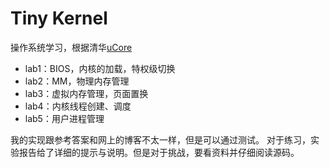 # Tiny Kernel

操作系统学习，根据清华[uCore](https://chyyuu.gitbooks.io/ucore_os_docs/content/)

- lab1：BIOS，内核的加载，特权级切换
- lab2：MM，物理内存管理
- lab3：虚拟内存管理，页面置换
- lab4：内核线程创建、调度
- lab5：用户进程管理

我的实现跟参考答案和网上的博客不太一样，但是可以通过测试。
对于练习，实验报告给了详细的提示与说明。但是对于挑战，要看资料并仔细阅读源码。

